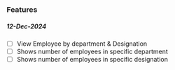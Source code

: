 ### Features

##### 12-Dec-2024

- [ ] View Employee by department & Designation
- [ ] Shows number of employees in specific department
- [ ] Shows number of employees in specific designation
